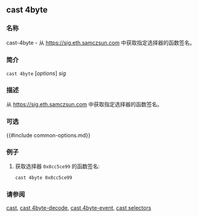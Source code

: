 ## cast 4byte

### 名称

cast-4byte - 从 <https://sig.eth.samczsun.com> 中获取指定选择器的函数签名。

### 简介

``cast 4byte`` [*options*] *sig*

### 描述

从 <https://sig.eth.samczsun.com> 中获取指定选择器的函数签名。

### 可选

{{#include common-options.md}}

### 例子

1. 获取选择器 `0x8cc5ce99` 的函数签名:
    ```sh
    cast 4byte 0x8cc5ce99
    ```

### 请参阅

[cast](./cast.md), [cast 4byte-decode](./cast-4byte-decode.md), [cast 4byte-event](./cast-4byte-event.md), [cast selectors](./cast-selectors.md)